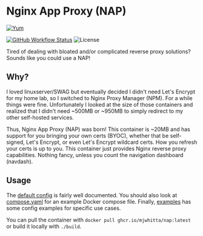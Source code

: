 # Nginx App Proxy (NAP)

[![Yum](https://img.shields.io/badge/-Buy%20me%20a%20cookie-blue?labelColor=grey&logo=cookiecutter&style=for-the-badge)](https://www.buymeacoffee.com/mjwhitta)

[![GitHub Workflow Status](https://img.shields.io/github/actions/workflow/status/mjwhitta/nap/container.yaml?style=for-the-badge)](https://github.com/mjwhitta/nap/actions)
![License](https://img.shields.io/github/license/mjwhitta/nap?style=for-the-badge)

Tired of dealing with bloated and/or complicated reverse proxy
solutions? Sounds like you could use a NAP!

## Why?

I loved linuxserver/SWAG but eventually decided I didn't need Let's
Encrypt for my home lab, so I switched to Nginx Proxy Manager (NPM).
For a while things were fine. Unfortunately I looked at the size of
those containers and realized that I didn't need ~500MB or ~950MB to
simply redirect to my other self-hosted services.

Thus, Nginx App Proxy (NAP) was born! This container is ~20MB and has
support for you bringing your own certs (BYOC), whether that be
self-signed, Let's Encrypt, or even Let's Encrypt wildcard certs. How
you refresh your certs is up to you. This container just provides
Nginx reverse proxy capabilities. Nothing fancy, unless you count the
navigation dashboard (navdash).

## Usage

The [default config](./root/nap/data/config.yaml) is fairly well
documented. You should also look at [compose.yaml](./compose.yaml) for
an example Docker compose file. Finally, [examples](./examples) has
some config examples for specific use cases.

You can pull the container with `docker pull
ghcr.io/mjwhitta/nap:latest` or build it locally with `./build`.
